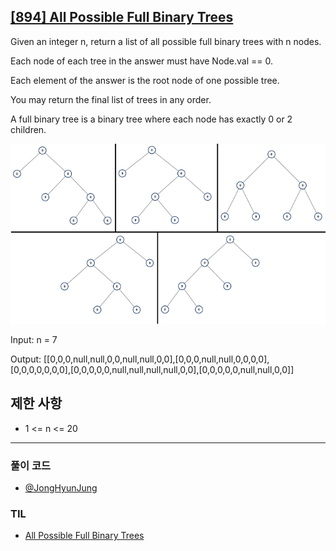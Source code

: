 ## [[894] All Possible Full Binary Trees](https://leetcode.com/problems/all-possible-full-binary-trees/)

Given an integer n, return a list of all possible full binary trees with n nodes. 

Each node of each tree in the answer must have Node.val == 0.

Each element of the answer is the root node of one possible tree. 

You may return the final list of trees in any order.

A full binary tree is a binary tree where each node has exactly 0 or 2 children.

![alt text](image.png)

Input: n = 7

Output: [[0,0,0,null,null,0,0,null,null,0,0],[0,0,0,null,null,0,0,0,0],[0,0,0,0,0,0,0],[0,0,0,0,0,null,null,null,null,0,0],[0,0,0,0,0,null,null,0,0]]


## 제한 사항

* 1 <= n <= 20

***

### 풀이 코드

- [@JongHyunJung](https://github.com/viaunixue/algorithm-study/blob/main/leetcode/medium/894/jjh.py)

### TIL

* [All Possible Full Binary Trees](https://almond0115.tistory.com/entry/LeetCode-894-All-Possible-Full-Binary-Trees)